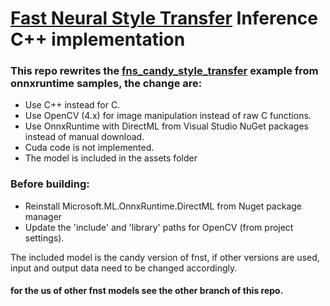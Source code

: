 # [Fast Neural Style Transfer](https://github.com/jcjohnson/fast-neural-style) Inference C++ implementation

### This repo rewrites the [fns_candy_style_transfer](https://github.com/microsoft/onnxruntime-inference-examples/blob/main/c_cxx/fns_candy_style_transfer/README.md) example from onnxruntime samples, the change are:
- Use C++ instead for C.
- Use OpenCV (4.x) for image manipulation instead of raw C functions.
- Use OnnxRuntime with DirectML from Visual Studio NuGet packages instead of manual download.
- Cuda code is not implemented.
- The model is included in the assets folder

### Before building:
- Reinstall Microsoft.ML.OnnxRuntime.DirectML from Nuget package manager
- Update the 'include' and 'library' paths for OpenCV (from project settings).

The included model is the candy version of fnst, if other versions are used, input and output data need to be changed accordingly.


#### for the us of other fnst models see the other branch of this repo.